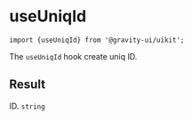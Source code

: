 <!--GITHUB_BLOCK-->

# useUniqId

<!--/GITHUB_BLOCK-->

```tsx
import {useUniqId} from '@gravity-ui/uikit';
```

The `useUniqId` hook create uniq ID.

## Result

ID. `string`
